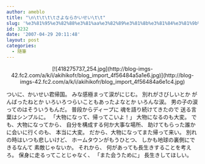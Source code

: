 ```yaml
---
author: ameblo
title: "\n\t\t\t\tさよならかいせい\t\t"
slug: '%e3%81%95%e3%82%88%e3%81%aa%e3%82%89%e3%81%8b%e3%81%84%e3%81%9b%e3%81%84'
id: 3232
date: '2007-04-29 20:11:48'
layout: post
categories:
  - 随筆
---
```


<div align="center">[![418275737_254.jpg](http://blog-imgs-42.fc2.com/a/k/i/akihikofr/blog_import_4f56484a5a1e6.jpg)](http://blog-imgs-42.fc2.com/a/k/i/akihikofr/blog_import_4f56484a6e1c4.jpg)</div>

ついに、かいせい君帰国。 みな感極まって涙がにじむ。 別れがさびしいとか がんばったねとか いろいろつらいこともあったよなとか いろんな涙。 男の子の涙ってのはそういうもんだ。 普段からディープに 魂を語り続けてきたので 送る言葉はシンプルに。 「大物になって、帰ってこいよ！」 大物になるのも大変。 でも、大物になってから、 自分を構成する何か大事な場所、 助けてもらった誰かに会いに行くのも、 本当に大変。 だから、大物になってまた帰って来い。 別れの時はいつも悲しいけど、 ホームタウンがもうひとつ、 しかも地球の裏側にできるなんて 素敵じゃないか。 それから、 何があっても長生きすることを考えろ。 保身に走るってことじゃなく、 「また会うために」 長生きしてほしい。